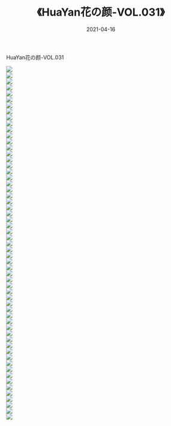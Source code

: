 ﻿---
layout: post
title:  《HuaYan花の颜-VOL.031》
date:   2021-04-16
img: http://img.660000.xyz/Sharelink/网络美图/2021/HuaYan花の颜-VOL.031/000.jpg
categories: [美女, 清纯, 唯美]
---

HuaYan花の颜-VOL.031

  ![](http://img.660000.xyz/Sharelink/网络美图/2021/HuaYan花の颜-VOL.031/001.jpg) <br> ![](http://img.660000.xyz/Sharelink/网络美图/2021/HuaYan花の颜-VOL.031/002.jpg) <br> ![](http://img.660000.xyz/Sharelink/网络美图/2021/HuaYan花の颜-VOL.031/003.jpg) <br> ![](http://img.660000.xyz/Sharelink/网络美图/2021/HuaYan花の颜-VOL.031/004.jpg) <br> ![](http://img.660000.xyz/Sharelink/网络美图/2021/HuaYan花の颜-VOL.031/005.jpg) <br> ![](http://img.660000.xyz/Sharelink/网络美图/2021/HuaYan花の颜-VOL.031/006.jpg) <br> ![](http://img.660000.xyz/Sharelink/网络美图/2021/HuaYan花の颜-VOL.031/007.jpg) <br> ![](http://img.660000.xyz/Sharelink/网络美图/2021/HuaYan花の颜-VOL.031/008.jpg) <br> ![](http://img.660000.xyz/Sharelink/网络美图/2021/HuaYan花の颜-VOL.031/009.jpg) <br> ![](http://img.660000.xyz/Sharelink/网络美图/2021/HuaYan花の颜-VOL.031/010.jpg) <br> ![](http://img.660000.xyz/Sharelink/网络美图/2021/HuaYan花の颜-VOL.031/011.jpg) <br> ![](http://img.660000.xyz/Sharelink/网络美图/2021/HuaYan花の颜-VOL.031/012.jpg) <br> ![](http://img.660000.xyz/Sharelink/网络美图/2021/HuaYan花の颜-VOL.031/013.jpg) <br> ![](http://img.660000.xyz/Sharelink/网络美图/2021/HuaYan花の颜-VOL.031/014.jpg) <br> ![](http://img.660000.xyz/Sharelink/网络美图/2021/HuaYan花の颜-VOL.031/015.jpg) <br> ![](http://img.660000.xyz/Sharelink/网络美图/2021/HuaYan花の颜-VOL.031/016.jpg) <br> ![](http://img.660000.xyz/Sharelink/网络美图/2021/HuaYan花の颜-VOL.031/017.jpg) <br> ![](http://img.660000.xyz/Sharelink/网络美图/2021/HuaYan花の颜-VOL.031/018.jpg) <br> ![](http://img.660000.xyz/Sharelink/网络美图/2021/HuaYan花の颜-VOL.031/019.jpg) <br> ![](http://img.660000.xyz/Sharelink/网络美图/2021/HuaYan花の颜-VOL.031/020.jpg) <br> ![](http://img.660000.xyz/Sharelink/网络美图/2021/HuaYan花の颜-VOL.031/021.jpg) <br> ![](http://img.660000.xyz/Sharelink/网络美图/2021/HuaYan花の颜-VOL.031/022.jpg) <br> ![](http://img.660000.xyz/Sharelink/网络美图/2021/HuaYan花の颜-VOL.031/023.jpg) <br> ![](http://img.660000.xyz/Sharelink/网络美图/2021/HuaYan花の颜-VOL.031/024.jpg) <br> ![](http://img.660000.xyz/Sharelink/网络美图/2021/HuaYan花の颜-VOL.031/025.jpg) <br> ![](http://img.660000.xyz/Sharelink/网络美图/2021/HuaYan花の颜-VOL.031/026.jpg) <br> ![](http://img.660000.xyz/Sharelink/网络美图/2021/HuaYan花の颜-VOL.031/027.jpg) <br> ![](http://img.660000.xyz/Sharelink/网络美图/2021/HuaYan花の颜-VOL.031/028.jpg) <br> ![](http://img.660000.xyz/Sharelink/网络美图/2021/HuaYan花の颜-VOL.031/029.jpg) <br> ![](http://img.660000.xyz/Sharelink/网络美图/2021/HuaYan花の颜-VOL.031/030.jpg) <br> ![](http://img.660000.xyz/Sharelink/网络美图/2021/HuaYan花の颜-VOL.031/031.jpg) <br> ![](http://img.660000.xyz/Sharelink/网络美图/2021/HuaYan花の颜-VOL.031/032.jpg) <br> ![](http://img.660000.xyz/Sharelink/网络美图/2021/HuaYan花の颜-VOL.031/033.jpg) <br> ![](http://img.660000.xyz/Sharelink/网络美图/2021/HuaYan花の颜-VOL.031/034.jpg) <br> ![](http://img.660000.xyz/Sharelink/网络美图/2021/HuaYan花の颜-VOL.031/035.jpg) <br> ![](http://img.660000.xyz/Sharelink/网络美图/2021/HuaYan花の颜-VOL.031/036.jpg) <br> ![](http://img.660000.xyz/Sharelink/网络美图/2021/HuaYan花の颜-VOL.031/037.jpg) <br> ![](http://img.660000.xyz/Sharelink/网络美图/2021/HuaYan花の颜-VOL.031/038.jpg) <br> ![](http://img.660000.xyz/Sharelink/网络美图/2021/HuaYan花の颜-VOL.031/039.jpg) <br> ![](http://img.660000.xyz/Sharelink/网络美图/2021/HuaYan花の颜-VOL.031/040.jpg) <br> ![](http://img.660000.xyz/Sharelink/网络美图/2021/HuaYan花の颜-VOL.031/041.jpg) <br> ![](http://img.660000.xyz/Sharelink/网络美图/2021/HuaYan花の颜-VOL.031/042.jpg) <br> ![](http://img.660000.xyz/Sharelink/网络美图/2021/HuaYan花の颜-VOL.031/043.jpg) <br> ![](http://img.660000.xyz/Sharelink/网络美图/2021/HuaYan花の颜-VOL.031/044.jpg) <br> ![](http://img.660000.xyz/Sharelink/网络美图/2021/HuaYan花の颜-VOL.031/045.jpg) <br> ![](http://img.660000.xyz/Sharelink/网络美图/2021/HuaYan花の颜-VOL.031/046.jpg) <br> ![](http://img.660000.xyz/Sharelink/网络美图/2021/HuaYan花の颜-VOL.031/047.jpg) <br> ![](http://img.660000.xyz/Sharelink/网络美图/2021/HuaYan花の颜-VOL.031/048.jpg) <br> ![](http://img.660000.xyz/Sharelink/网络美图/2021/HuaYan花の颜-VOL.031/049.jpg) <br> ![](http://img.660000.xyz/Sharelink/网络美图/2021/HuaYan花の颜-VOL.031/050.jpg) <br> ![](http://img.660000.xyz/Sharelink/网络美图/2021/HuaYan花の颜-VOL.031/051.jpg) <br> ![](http://img.660000.xyz/Sharelink/网络美图/2021/HuaYan花の颜-VOL.031/052.jpg) <br> ![](http://img.660000.xyz/Sharelink/网络美图/2021/HuaYan花の颜-VOL.031/053.jpg) <br> ![](http://img.660000.xyz/Sharelink/网络美图/2021/HuaYan花の颜-VOL.031/054.jpg) <br> ![](http://img.660000.xyz/Sharelink/网络美图/2021/HuaYan花の颜-VOL.031/055.jpg) <br> ![](http://img.660000.xyz/Sharelink/网络美图/2021/HuaYan花の颜-VOL.031/056.jpg) <br> ![](http://img.660000.xyz/Sharelink/网络美图/2021/HuaYan花の颜-VOL.031/057.jpg) <br> ![](http://img.660000.xyz/Sharelink/网络美图/2021/HuaYan花の颜-VOL.031/058.jpg) <br> ![](http://img.660000.xyz/Sharelink/网络美图/2021/HuaYan花の颜-VOL.031/059.jpg) <br>